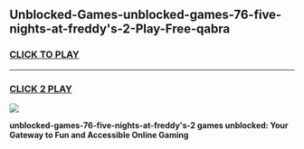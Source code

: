 
## Unblocked-Games-unblocked-games-76-five-nights-at-freddy's-2-Play-Free-qabra
<h3>
<a href="https://premium76.site?title=unblocked-games-76-five-nights-at-freddy's-2&ref=10A">CLICK TO PLAY</a></h3>
<hr>

<h3>
<a href="https://premium76.site?title=unblocked-games-76-five-nights-at-freddy's-2&ref=10A">CLICK 2 PLAY</a>
  
</h3>

<a href="https://premium76.site?title=unblocked-games-76-five-nights-at-freddy's-2&ref=10A"><img src="https://clearcache.store/games.png"></a>


**unblocked-games-76-five-nights-at-freddy's-2 games unblocked: Your Gateway to Fun and Accessible Online Gaming**
